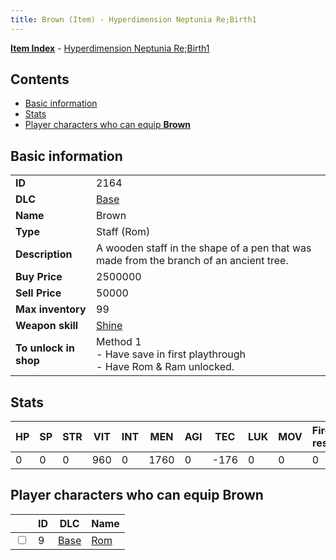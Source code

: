 ```yaml
---
title: Brown (Item) - Hyperdimension Neptunia Re;Birth1
---
```


[**Item Index**](/neptunia/rb1/item/index.html) - [Hyperdimension Neptunia Re;Birth1](/neptunia/rb1)

## Contents

- [Basic information](#basic-information)
- [Stats](#stats)
- [Player characters who can equip **Brown**](#player-characters-who-can-equip-brown)
## Basic information

|   |   |
| -- | -- |
| **ID** | 2164 |
| **DLC** | [Base](/neptunia/rb1/dlc/1-base.html) |
| **Name** | Brown |
| **Type** | Staff (Rom) |
| **Description** | A wooden staff in the shape of a pen that was made from the branch of an ancient tree. |
| **Buy Price** | 2500000 |
| **Sell Price** | 50000 |
| **Max inventory** | 99 |
| **Weapon skill** | [Shine](/neptunia/rb1/skill/1-1601-shine.html) |
| **To unlock in shop** | Method 1<br />- Have save in first playthrough<br />- Have Rom & Ram unlocked. |


## Stats

| HP | SP | STR | VIT | INT | MEN | AGI | TEC | LUK | MOV | Fire res. | Ice res. | Wind res. | Lightning res. |
| -- | -- | --- | --- | --- | --- | --- | --- | --- | --- | --------- | -------- | --------- | -------------- |
| 0 | 0 | 0 | 960 | 0 | 1760 | 0 | -176 | 0 | 0 | 0 | 0 | 0 | 0 |


## Player characters who can equip **Brown**

|    | ID | DLC | Name |
| -- | -- | --- | ---- |
| <input type="checkbox" id="rb1-player-1-9" class="trackbox" /> | 9 | [Base](/neptunia/rb1/dlc/1-base.html) | [Rom](/neptunia/rb1/player/1-9-rom.html) |
